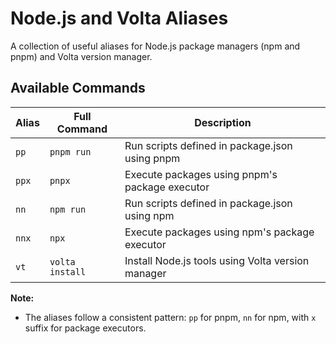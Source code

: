 # Node.js and Volta Aliases

A collection of useful aliases for Node.js package managers (npm and pnpm) and Volta version manager.

## Available Commands

| Alias | Full Command    | Description |
|-------|----------------|-------------|
| `pp`  | `pnpm run`     | Run scripts defined in package.json using pnpm |
| `ppx` | `pnpx`         | Execute packages using pnpm's package executor |
| `nn`  | `npm run`      | Run scripts defined in package.json using npm |
| `nnx` | `npx`          | Execute packages using npm's package executor |
| `vt`  | `volta install`| Install Node.js tools using Volta version manager |

**Note:** 
- The aliases follow a consistent pattern: `pp` for pnpm, `nn` for npm, with `x` suffix for package executors.